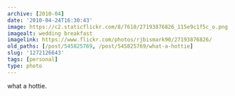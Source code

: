 ```yaml
---
archive: [2010-04]
date: '2010-04-24T16:30:43'
image: https://c2.staticflickr.com/8/7610/27193876826_115e9c1f5c_o.png
imagealt: wedding breakfast
imagelink: https://www.flickr.com/photos/rjbismark90/27193876826/
old_paths: [/post/545825769, /post/545825769/what-a-hottie]
slug: '1272126643'
tags: [personal]
type: photo
---
```


what a hottie.

